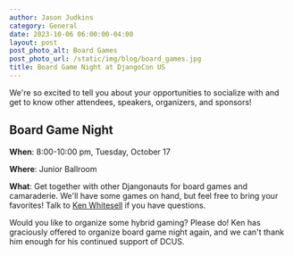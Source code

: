 ```yaml
---
author: Jason Judkins
category: General
date: 2023-10-06 06:00:00-04:00
layout: post
post_photo_alt: Board Games
post_photo_url: /static/img/blog/board_games.jpg
title: Board Game Night at DjangoCon US
---
```


We're so excited to tell you about your opportunities to socialize with and get to know other attendees, speakers, organizers, and sponsors!


## Board Game Night

**When**: 8:00-10:00 pm, Tuesday, October 17

**Where**: Junior Ballroom

**What**: Get together with other Djangonauts for board games and camaraderie. We'll have some games on hand, but feel free to bring your favorites! Talk to [Ken Whitesell](https://twitter.com/KenWhitesell) if you have questions.

Would you like to organize some hybrid gaming? Please do! Ken has graciously offered to organize board game night again, and we can't thank him enough for his continued support of DCUS.
